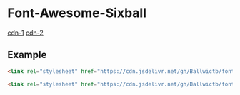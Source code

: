 # Font-Awesome-Sixball


<a href="https://cdn.jsdelivr.net/gh/Ballwictb/font-awesome-six@main/six-rp/css/all.min.css">cdn-1</a>
<a href="https://cdn.jsdelivr.net/gh/Ballwictb/font-awesome-six@main/six-rp/css/brands.min.css">cdn-2</a>


## Example
```html
<link rel="stylesheet" href="https://cdn.jsdelivr.net/gh/Ballwictb/font-awesome-sixball-v2@main/six-rp/css/all.min.css">
```

```html
<link rel="stylesheet" href="https://cdn.jsdelivr.net/gh/Ballwictb/font-awesome-sixball-v2@main/six-rp/css/brands.min.css">
```
